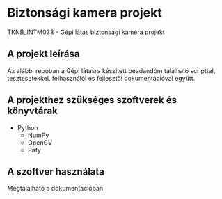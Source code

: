 # Biztonsági kamera projekt
TKNB_INTM038 - Gépi látás biztonsági kamera projekt
## A projekt leírása
Az alábbi repoban a Gépi látásra készített beadandóm található scripttel, tesztesetekkel, felhasználói és fejlesztői dokumentációval együtt.
## A projekthez szükséges szoftverek és könyvtárak
 * Python
    * NumPy
    * OpenCV
    * Pafy

## A szoftver használata
Megtalálható a dokumentációban